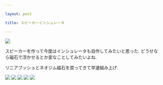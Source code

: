 ```yaml
---

layout: post

title: スピーカーインシュレータ

---
```


<img src="https://gakuseishitsu.github.io/images/speaker_insulator/si1.jpg">

スピーカーを作って今度はインシュレータも自作してみたいと思った. どうせなら磁石で浮かせるとか変なことしてみたいよね.  

リニアブッシュとネオジム磁石を買ってきて早速組み上げ.  

<img src="https://gakuseishitsu.github.io/images/speaker_insulator/si2.jpg">

<img src="https://gakuseishitsu.github.io/images/speaker_insulator/si3.jpg">

<img src="https://gakuseishitsu.github.io/images/speaker_insulator/si4.jpg">

<img src="https://gakuseishitsu.github.io/images/speaker_insulator/si5.jpg">

<img src="https://gakuseishitsu.github.io/images/speaker_insulator/si6.jpg">
